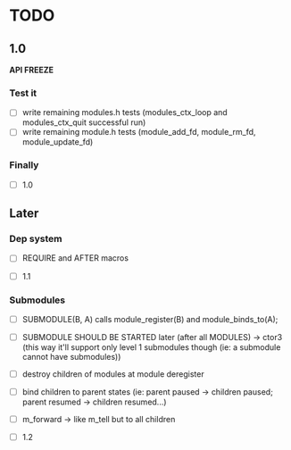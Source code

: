 # TODO

## 1.0

**API FREEZE**

### Test it

- [ ] write remaining modules.h tests (modules_ctx_loop and modules_ctx_quit successful run)
- [ ] write remaining module.h tests (module_add_fd, module_rm_fd, module_update_fd)

### Finally

- [ ] 1.0

## Later

### Dep system

- [ ] REQUIRE and AFTER macros

- [ ] 1.1

### Submodules

- [ ] SUBMODULE(B, A) calls module_register(B) and module_binds_to(A);
- [ ] SUBMODULE SHOULD BE STARTED later (after all MODULES) -> ctor3 (this way it'll support only level 1 submodules though (ie: a submodule cannot have submodules))
- [ ] destroy children of modules at module deregister
- [ ] bind children to parent states (ie: parent paused -> children paused; parent resumed -> children resumed...)
- [ ] m_forward -> like m_tell but to all children

- [ ] 1.2
